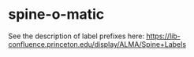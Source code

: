 # spine-o-matic

See the description of label prefixes here: https://lib-confluence.princeton.edu/display/ALMA/Spine+Labels
